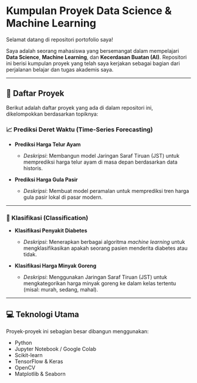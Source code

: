 # Kumpulan Proyek Data Science & Machine Learning

Selamat datang di repositori portofolio saya!

Saya adalah seorang mahasiswa yang bersemangat dalam mempelajari **Data Science**, **Machine Learning**, dan **Kecerdasan Buatan (AI)**. Repositori ini berisi kumpulan proyek yang telah saya kerjakan sebagai bagian dari perjalanan belajar dan tugas akademis saya.

---

## 📂 Daftar Proyek

Berikut adalah daftar proyek yang ada di dalam repositori ini, dikelompokkan berdasarkan topiknya:

### 📈 Prediksi Deret Waktu (Time-Series Forecasting)

- **Prediksi Harga Telur Ayam**

  - _Deskripsi_: Membangun model Jaringan Saraf Tiruan (JST) untuk memprediksi harga telur ayam di masa depan berdasarkan data historis.

- **Prediksi Harga Gula Pasir**
  - _Deskripsi_: Membuat model peramalan untuk memprediksi tren harga gula pasir lokal di pasar modern.

---

### 🤖 Klasifikasi (Classification)

- **Klasifikasi Penyakit Diabetes**

  - _Deskripsi_: Menerapkan berbagai algoritma _machine learning_ untuk mengklasifikasikan apakah seorang pasien menderita diabetes atau tidak.

- **Klasifikasi Harga Minyak Goreng**
  - _Deskripsi_: Menggunakan Jaringan Saraf Tiruan (JST) untuk mengkategorikan harga minyak goreng ke dalam kelas tertentu (misal: murah, sedang, mahal).

---


## 💻 Teknologi Utama

Proyek-proyek ini sebagian besar dibangun menggunakan:

- Python
- Jupyter Notebook / Google Colab
- Scikit-learn
- TensorFlow & Keras
- OpenCV
- Matplotlib & Seaborn
